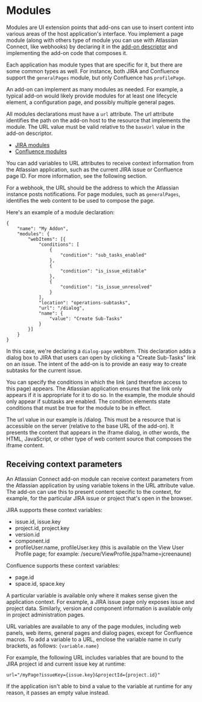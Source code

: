 # Modules

Modules are UI extension points that add-ons can use to insert content into various areas of the host application's interface. You implement a page module (along with others type of module you can use with Atlassian Connect, like webhooks) by declaring it in the [add-on descriptor](addon-descriptor.html) and implementing the add-on code that composes it.

Each application has module types that are specific for it, but there are some common types as well. For instance, both JIRA and Confluence support the `generalPages` module, but only Confluence has `profilePage`.

An add-on can implement as many modules as needed. For example, a typical add-on would likely provide modules for at least one lifecycle element, a configuration page, and possibly multiple general pages.

All modules declarations must have a `url` attribute. The url attribute identifies the path on the add-on host to the resource that implements the module. The URL value must be valid relative to the `baseUrl` value in the add-on descriptor.

 * [JIRA modules](../modules/jira)
 * [Confluence modules](../modules/confluence)

<div class="aui-message info">
    <span class="aui-icon icon-info"></span>
    You can add variables to URL attributes to receive context information from the Atlassian application, such as the current JIRA issue or Confluence page ID. For more information, see the following section.
</div>

For a webhook, the URL should be the address to which the Atlassian instance posts notifications. For page modules, such as `generalPages`, identifies the web content to be used to compose the page.

Here's an example of a module declaration:
```
{
    "name": "My Addon",
    "modules": {
        "webItems": [{
            "conditions": [
                {
                    "condition": "sub_tasks_enabled"
                },
                {
                    "condition": "is_issue_editable"
                },
                {
                    "condition": "is_issue_unresolved"
                }
            ],
            "location": "operations-subtasks",
            "url": "/dialog",
            "name": {
                "value": "Create Sub-Tasks"
            }
        }]
    }
}
```
In this case, we're declaring a `dialog-page` webItem. This declaration adds a dialog box to JIRA that users can open by clicking a "Create Sub-Tasks" link on an issue. The intent of the add-on is to provide an easy way to create subtasks for the current issue. 

You can specify the conditions in which the link (and therefore access to this page) appears. The Atlassian application ensures that the link only appears if it is appropriate for it to do so. In the example, the module should only appear if subtasks are enabled. The condition elements state conditions that must be true for the module to be in effect.

The url value in our example is /dialog. This must be a resource that is accessible on the server (relative to the base URL of the add-on). It presents the content that appears in the iframe dialog, in other words, the HTML, JavaScript, or other type of web content source that composes the iframe content. 

## Receiving context parameters
An Atlassian Connect add-on module can receive context parameters from the Atlassian application by using variable tokens in the URL attribute value. The add-on can use this to present content specific to the context, for example, for the particular JIRA issue or project that's open in the browser.

JIRA supports these context variables:

 * issue.id, issue.key
 * project.id, project.key
 * version.id
 * component.id
 * profileUser.name, profileUser.key (this is available on the View User Profile page; for example: /secure/ViewProfile.jspa?name=jcreenaune)

Confluence supports these context variables:

 * page.id
 * space.id, space.key

A particular variable is available only where it makes sense given the application context. For example, a JIRA issue page only exposes issue and project data. Similarly, version and component information is available only in project administration pages.

URL variables are available to any of the page modules, including web panels, web items, general pages and dialog pages, except for Confluence macros. To add a variable to a URL, enclose the variable name in curly brackets, as follows: `{variable.name}`

For example, the following URL includes variables that are bound to the JIRA project id and current issue key at runtime:
```
url="/myPage?issueKey={issue.key}&projectId={project.id}"
```
If the application isn't able to bind a value to the variable at runtime for any reason, it passes an empty value instead.
